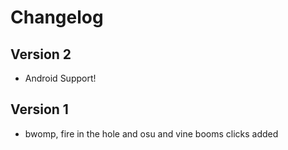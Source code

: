 # Changelog
## Version 2
* Android Support!
## Version 1
* bwomp, fire in the hole and osu and vine booms clicks added
